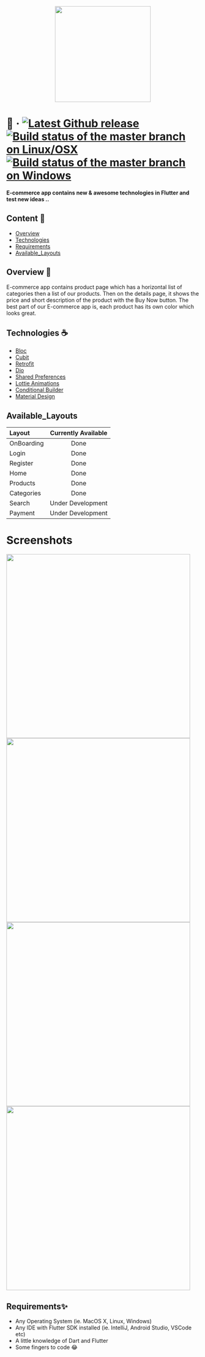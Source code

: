 <p align="center"><img width="250px" src="https://github.com/MohanedZekry/shop_app/blob/flutter_branch/screenshots/full_logo.png"></p>

🛒 &middot;
[![Latest Github release](https://img.shields.io/badge/release-v1-green)](https://github.com/MohanedZekry/shop_app)
[![Build status of the master branch on Linux/OSX](https://img.shields.io/badge/iOS%2FAndroid-available-brightgreen)](https://github.com/MohanedZekry/shop_app)
[![Build status of the master branch on Windows](https://img.shields.io/badge/version-1-blue)](https://github.com/MohanedZekry/shop_app)
====


<b>E-commerce app contains new & awesome technologies in Flutter and test new ideas ..</b>

## Content 📝
- [Overview](#Overview)
- [Technologies](#Technologies)
- [Requirements](#Requirements)
- [Available_Layouts](#Available_Layouts)


## Overview 📙
E-commerce app contains product page which has a horizontal list of categories then a list of our products. Then on the details page, it shows the price and short description of the product with the Buy Now button. The best part of our E-commerce app is, each product has its own color which looks great.

## Technologies ☕️
- <a href="https://pub.dev/packages/bloc">Bloc</a>
- <a href="https://pub.dev/packages/flutter_bloc">Cubit</a>
- <a href="https://pub.dev/packages/retrofit">Retrofit</a>
- <a href="https://pub.dev/packages/dio">Dio</a>
- <a href="https://pub.dev/packages/shared_preferences">Shared Preferences</a>
- <a href="https://pub.dev/packages/lottie">Lottie Animations</a>
- <a href="https://pub.dev/packages/conditional_builder_rec">Conditional Builder</a>
- <a href="https://pub.dev/packages/material">Material Design</a>

## Available_Layouts

| Layout             |               Currently Available                |
| :----------------- | :----------------------------------------------: |
| OnBoarding         |                      Done                        |
| Login              |                      Done                        |
| Register           |                      Done                        |
| Home               |                      Done                        |
| Products           |                      Done                        |
| Categories         |                      Done                        |
| Search             |                Under Development                 |
| Payment            |                Under Development                 |

# Screenshots

<img height="480px" src="https://github.com/MohanedZekry/shop_app/blob/flutter_branch/screenshots/Screenshot_1650968538.png"> <img height="480px" src="https://github.com/MohanedZekry/shop_app/blob/flutter_branch/screenshots/Screenshot_1651072080.png"> <img height="480px" src="https://github.com/MohanedZekry/shop_app/blob/flutter_branch/screenshots/Screenshot_1651005162.png"> <img height="480px" src="https://github.com/MohanedZekry/shop_app/blob/flutter_branch/screenshots/Screenshot_1651005175.png">


## Requirements✨
- Any Operating System (ie. MacOS X, Linux, Windows)
- Any IDE with Flutter SDK installed (ie. IntelliJ, Android Studio, VSCode etc)
- A little knowledge of Dart and Flutter
- Some fingers to code 😂
